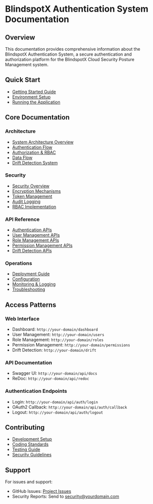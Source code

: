 # BlindspotX Authentication System Documentation

## Overview

This documentation provides comprehensive information about the BlindspotX Authentication System, a secure authentication and authorization platform for the BlindspotX Cloud Security Posture Management system.

## Quick Start
- [Getting Started Guide](../README.md#getting-started)
- [Environment Setup](../README.md#configuration)
- [Running the Application](../README.md#running-the-application)

## Core Documentation

### Architecture
- [System Architecture Overview](./architecture/overview.md)
- [Authentication Flow](./architecture/authentication_flow.md)
- [Authorization & RBAC](./architecture/authorization_flow.md)
- [Data Flow](./architecture/data_flow.md)
- [Drift Detection System](./architecture/drift_detection.md)

### Security
- [Security Overview](./security/overview.md)
- [Encryption Mechanisms](./security/encryption.md)
- [Token Management](./security/token_management.md)
- [Audit Logging](./security/audit_logging.md)
- [RBAC Implementation](./security/rbac_implementation.md)

### API Reference
- [Authentication APIs](../README.md#authentication)
- [User Management APIs](../README.md#user-management)
- [Role Management APIs](../README.md#role-management)
- [Permission Management APIs](../README.md#permission-management)
- [Drift Detection APIs](../README.md#drift-detection)

### Operations
- [Deployment Guide](./operations/deployment.md)
- [Configuration](./operations/configuration.md)
- [Monitoring & Logging](./operations/monitoring.md)
- [Troubleshooting](./operations/troubleshooting.md)

## Access Patterns

### Web Interface
- Dashboard: `http://your-domain/dashboard`
- User Management: `http://your-domain/users`
- Role Management: `http://your-domain/roles`
- Permission Management: `http://your-domain/permissions`
- Drift Detection: `http://your-domain/drift`

### API Documentation
- Swagger UI: `http://your-domain/api/docs`
- ReDoc: `http://your-domain/api/redoc`

### Authentication Endpoints
- Login: `http://your-domain/api/auth/login`
- OAuth2 Callback: `http://your-domain/api/auth/callback`
- Logout: `http://your-domain/api/auth/logout`

## Contributing
- [Development Setup](./development/setup.md)
- [Coding Standards](./development/coding_standards.md)
- [Testing Guide](./development/testing.md)
- [Security Guidelines](./development/security_guidelines.md)

## Support
For issues and support:
- GitHub Issues: [Project Issues](https://github.com/yourusername/blindspotx-auth/issues)
- Security Reports: Send to security@yourdomain.com

